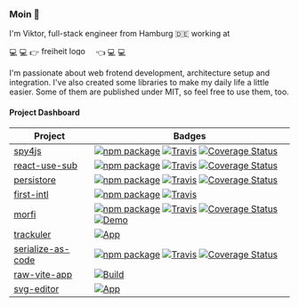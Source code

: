 ### Moin 👋

I'm Viktor, full-stack engineer from Hamburg 🇩🇪 working at

💻 💻 👉 <a href="https://freiheit.com"><img src="https://freiheit.com/img/logo_white.svg" alt="freiheit logo" width="94" height="16"></a> 👈 💻 💻

I'm passionate about web frotend development, architecture setup and integration. I've also created some libraries to make my daily life a little easier. Some of them are published under MIT, so feel free to use them, too.

#### Project Dashboard

Project                                                           | Badges
------------------------------------------------------------------|-----------------------------------------------
[spy4js](https://github.com/fdc-viktor-luft/spy4js)               | [![npm package][spy4js-npm-image]][spy4js-npm-url] [![Travis][spy4js-build-image]][spy4js-build-url] [![Coverage Status][spy4js-coveralls-image]][spy4js-coveralls-url]
[react-use-sub](https://github.com/fdc-viktor-luft/react-use-sub) | [![npm package][react-use-sub-npm-image]][react-use-sub-npm-url] [![Travis][react-use-sub-build-image]][react-use-sub-build-url] [![Coverage Status][react-use-sub-coveralls-image]][react-use-sub-coveralls-url]
[persistore](https://github.com/fdc-viktor-luft/persistore)               | [![npm package][persistore-npm-image]][persistore-npm-url] [![Travis][persistore-build-image]][persistore-build-url] [![Coverage Status][persistore-coveralls-image]][persistore-coveralls-url]
[first-intl](https://github.com/fdc-viktor-luft/first-intl)               | [![npm package][first-intl-npm-image]][first-intl-npm-url] [![Travis][first-intl-build-image]][first-intl-build-url]
[morfi](https://github.com/fdc-viktor-luft/morfi)               | [![npm package][morfi-npm-image]][morfi-npm-url] [![Travis][morfi-build-image]][morfi-build-url] [![Coverage Status][morfi-coveralls-image]][morfi-coveralls-url] [![Demo][morfi-demo-image]][morfi-demo-url] 
[trackuler](https://github.com/fdc-viktor-luft/trackuler)               | [![App][trackuler-app-image]][trackuler-app-url]
[serialize-as-code](https://github.com/fdc-viktor-luft/serialize-as-code)               | [![npm package][serialize-as-code-npm-image]][serialize-as-code-npm-url] [![Travis][serialize-as-code-build-image]][serialize-as-code-build-url] [![Coverage Status][serialize-as-code-coveralls-image]][serialize-as-code-coveralls-url]
[raw-vite-app](https://github.com/fdc-viktor-luft/raw-vite-app)               | [![Build][raw-vite-app-build-image]][raw-vite-app-build-url]
[svg-editor](https://github.com/fdc-viktor-luft/svg-editor)               | [![App][svg-editor-app-image]][svg-editor-app-url]



[spy4js-build-image]: https://img.shields.io/travis/fdc-viktor-luft/spy4js/master.svg?style=flat-square
[spy4js-build-url]: https://app.travis-ci.com/github/fdc-viktor-luft/spy4js
[spy4js-npm-image]: https://img.shields.io/npm/v/spy4js.svg?style=flat-square
[spy4js-npm-url]: https://www.npmjs.org/package/spy4js
[spy4js-coveralls-image]: https://coveralls.io/repos/github/fdc-viktor-luft/spy4js/badge.svg?branch=master
[spy4js-coveralls-url]: https://coveralls.io/github/fdc-viktor-luft/spy4js?branch=master

[react-use-sub-build-image]: https://img.shields.io/travis/fdc-viktor-luft/react-use-sub/master.svg?style=flat-square
[react-use-sub-build-url]: https://app.travis-ci.com/github/fdc-viktor-luft/react-use-sub
[react-use-sub-npm-image]: https://img.shields.io/npm/v/react-use-sub.svg?style=flat-square
[react-use-sub-npm-url]: https://www.npmjs.org/package/react-use-sub
[react-use-sub-coveralls-image]: https://coveralls.io/repos/github/fdc-viktor-luft/react-use-sub/badge.svg?branch=master
[react-use-sub-coveralls-url]: https://coveralls.io/github/fdc-viktor-luft/react-use-sub?branch=master

[persistore-build-image]: https://img.shields.io/travis/fdc-viktor-luft/persistore/master.svg?style=flat-square
[persistore-build-url]: https://app.travis-ci.com/github/fdc-viktor-luft/persistore
[persistore-npm-image]: https://img.shields.io/npm/v/persistore.svg?style=flat-square
[persistore-npm-url]: https://www.npmjs.org/package/persistore
[persistore-coveralls-image]: https://coveralls.io/repos/github/fdc-viktor-luft/persistore/badge.svg?branch=master
[persistore-coveralls-url]: https://coveralls.io/github/fdc-viktor-luft/persistore?branch=master

[first-intl-build-image]: https://img.shields.io/travis/fdc-viktor-luft/first-intl/master.svg?style=flat-square
[first-intl-build-url]: https://app.travis-ci.com/github/fdc-viktor-luft/first-intl
[first-intl-npm-image]: https://img.shields.io/npm/v/first-intl.svg?style=flat-square
[first-intl-npm-url]: https://www.npmjs.org/package/first-intl


[morfi-build-image]: https://img.shields.io/travis/fdc-viktor-luft/morfi/master.svg?style=flat-square
[morfi-build-url]: https://app.travis-ci.com/github/fdc-viktor-luft/morfi
[morfi-npm-image]: https://img.shields.io/npm/v/morfi.svg?style=flat-square
[morfi-npm-url]: https://www.npmjs.org/package/morfi
[morfi-coveralls-image]: https://coveralls.io/repos/github/fdc-viktor-luft/morfi/badge.svg?branch=master
[morfi-coveralls-url]: https://coveralls.io/github/fdc-viktor-luft/morfi?branch=master
[morfi-demo-image]: https://img.shields.io/static/v1?label=Github%20Pages&message=Demo&color=blue
[morfi-demo-url]: https://fdc-viktor-luft.github.io/morfi/

[trackuler-app-image]: https://img.shields.io/static/v1?label=Github%20Pages&message=Trackuler&color=blueviolet
[trackuler-app-url]: https://fdc-viktor-luft.github.io/trackuler/

[serialize-as-code-build-image]: https://img.shields.io/travis/fdc-viktor-luft/serialize-as-code/master.svg?style=flat-square
[serialize-as-code-build-url]: https://app.travis-ci.com/github/fdc-viktor-luft/serialize-as-code
[serialize-as-code-npm-image]: https://img.shields.io/npm/v/serialize-as-code.svg?style=flat-square
[serialize-as-code-npm-url]: https://www.npmjs.org/package/serialize-as-code
[serialize-as-code-coveralls-image]: https://coveralls.io/repos/github/fdc-viktor-luft/serialize-as-code/badge.svg?branch=master
[serialize-as-code-coveralls-url]: https://coveralls.io/github/fdc-viktor-luft/serialize-as-code?branch=master

[raw-vite-app-build-image]: https://github.com/fdc-viktor-luft/raw-vite-app/actions/workflows/build.yml/badge.svg
[raw-vite-app-build-url]: https://github.com/fdc-viktor-luft/raw-vite-app/actions/workflows/build.yml


[svg-editor-app-image]: https://img.shields.io/static/v1?label=Github%20Pages&message=WIP&color=blueviolet
[svg-editor-app-url]: https://fdc-viktor-luft.github.io/svg-editor/
